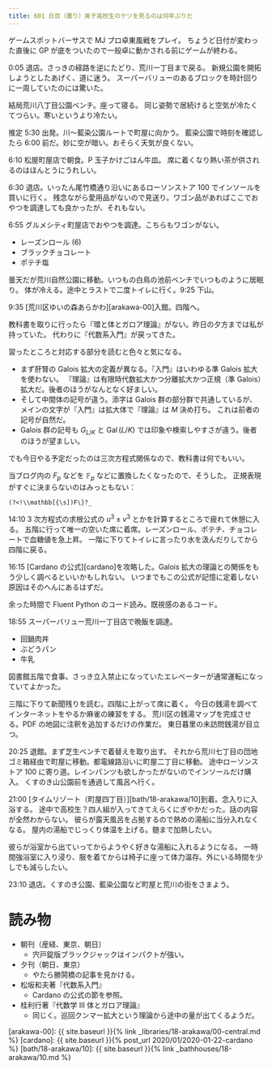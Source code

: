 ```yaml
---
title: 601 日目（曇り）男子高校生のケツを見るのは何年ぶりだ
---
```


ゲームスポットバーサスで MJ プロ卓東風戦をプレイ。
ちょうど日付が変わった直後に GP が底をついたので一般卓に動かされる前にゲームが終わる。

0:05 退店。さっきの経路を逆にたどり、荒川一丁目まで戻る。
新規公園を開拓しようとしたあげく、道に迷う。
スーパーバリューのあるブロックを時計回りに一周していたのには驚いた。

結局荒川八丁目公園ベンチ。座って寝る。
同じ姿勢で居続けると空気が冷たくてつらい。寒いというより冷たい。

推定 5:30 出発。川～藍染公園ルートで町屋に向かう。
藍染公園で時刻を確認したら 6:00 前だ。妙に空が暗い。おそらく天気が良くない。

6:10 松屋町屋店で朝食。P 玉子かけごはん牛皿。
席に着くなり熱い茶が供されるのはほんとうにうれしい。

6:30 退店。いったん尾竹橋通り沿いにあるローソンストア 100 でインソールを買いに行く。
残念ながら愛用品がないので見送り。ワゴン品があればここでおやつを調達しても良かったが、それもない。

6:55 グルメシティ町屋店でおやつを調達。こちらもワゴンがない。

* レーズンロール (6)
* ブラックチョコレート
* ポテチ塩

曇天だが荒川自然公園に移動。いつもの白鳥の池前ベンチでいつものように居眠り。
体が冷える。途中とラストで二度トイレに行く。9:25 下山。

9:35 [荒川区ゆいの森あらかわ][arakawa-00]入館。四階へ。

教科書を取りに行ったら『環と体とガロア理論』がない。昨日の夕方までは私が持っていた。
代わりに『代数系入門』が戻ってきた。

習ったところと対応する部分を読むと色々と気になる。

* まず肝腎の Galois 拡大の定義が異なる。『入門』はいわゆる準 Galois 拡大を使わない。
 『理論』は有限時代数拡大かつ分離拡大かつ正規（準 Galois）拡大だ。後者のほうがなんとなく好ましい。
* そして中間体の記号が違う。添字は Galois 群の部分群で共通しているが、メインの文字が『入門』は拡大体で『理論』は $M$ 決め打ち。
  これは前者の記号が自然だ。
* Galois 群の記号も $G_{L/K}$ と $\operatorname{Gal}(L/K)$ では印象や検索しやすさが違う。後者のほうが望ましい。

でも今日やる予定だったのは三次方程式関係なので、教科書は何でもいい。

当ブログ内の $F_p$ などを $\mathbb F_p$ などに置換したくなったので、そうした。
正規表現がすぐに決まらないのはみっともない：

```regex
(?<!\\mathbb[{\s])F\}?_
```

14:10 3 次方程式の求根公式の $u^3 \pm v^3$ とかを計算するところで疲れて休憩に入る。
五階に行って唯一の空いた席に着席。レーズンロール、ポテチ、チョコレートで血糖値を急上昇。
一階に下りてトイレに言ったり水を汲んだりしてから四階に戻る。

16:15 [Cardano の公式][cardano]を攻略した。Galois 拡大の理論との関係をもう少しく調べるといいかもしれない。
いつまでもこの公式が記憶に定着しない原因はそのへんにあるはずだ。

余った時間で Fluent Python のコード読み。既視感のあるコード。

18:55 スーパーバリュー荒川一丁目店で晩飯を調達。

* 回鍋肉丼
* ぶどうパン
* 牛乳

図書館五階で食事。さっき立入禁止になっていたエレベーターが通常運転になっていてよかった。

三階に下りて新聞残りを読む。四階に上がって席に着く。
今日の銭湯を調べてインターネットをやるか麻雀の練習をする。
荒川区の銭湯マップを完成させる。PDF の地図に注釈を追加するだけの作業だ。
東日暮里の未訪問銭湯が目立つ。

20:25 退館。まず芝生ベンチで着替えを取り出す。
それから荒川七丁目の団地ゴミ箱経由で町屋に移動。都電線路沿いに町屋二丁目に移動。
途中ローソンストア 100 に寄り道。レインパンツも欲しかったがないのでインソールだけ購入。
くすのき山公園前を通過して風呂へ行く。

21:00 [タイムリゾート（町屋四丁目）][bath/18-arakawa/10]到着。念入りに入浴する。
途中で高校生？四人組が入ってきてえらくにぎやかだった。話の内容が全然わからない。
彼らが露天風呂を占拠するので熱めの湯船に当分入れなくなる。
屋内の湯船でじっくり体温を上げる。髄まで加熱したい。

彼らが浴室から出ていってからようやく好きな湯船に入れるようになる。
一時間強浴室に入り浸り、服を着てからは椅子に座って体力温存。外にいる時間を少しでも減らしたい。

23:10 退店。くすのき公園、藍染公園など町屋と荒川の街をさまよう。

# 読み物

* 朝刊（産経、東京、朝日）
  * 宍戸錠版ブラックジャックはインパクトが強い。
* 夕刊（朝日、東京）
  * やたら勝鬨橋の記事を見かける。
* 松坂和夫著『代数系入門』
  * Cardano の公式の節を参照。
* 桂利行著『代数学 III 体とガロア理論』
  * 同じく。巡回クンマー拡大という理論から途中の量が出てくるようだ。

[arakawa-00]: {{ site.baseurl }}{% link _libraries/18-arakawa/00-central.md %}
[cardano]: {{ site.baseurl }}{% post_url 2020/01/2020-01-22-cardano %}
[bath/18-arakawa/10]: {{ site.baseurl }}{% link _bathhouses/18-arakawa/10.md %}

